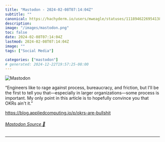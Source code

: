 ```yaml
---
title: "Mastodon - 2024-02-08T07:14:04Z"
subtitle: ""
canonical: https://hachyderm.io/users/mweagle/statuses/111894622695413813
description:
image: "/images/mastodon.png"
toc: false
date: 2024-02-08T07:14:04Z
lastmod: 2024-02-08T07:14:04Z
image: ""
tags: ["Social Media"]

categories: ["mastodon"]
# generated: 2024-12-22T19:57:25-08:00
---
```

![Mastodon](/images/mastodon.png)

<p>“Engineers like to rage against process, bureaucracy, and friction, but I&#39;ll be the first to tell you that—especially in larger organizations—some process is important. My only point in this article is to hopefully convince you that OKRs ain&#39;t it.”</p><p><a href="https://blog.appliedcomputing.io/p/okrs-are-bullshit" target="_blank" rel="nofollow noopener noreferrer" translate="no"><span class="invisible">https://</span><span class="ellipsis">blog.appliedcomputing.io/p/okr</span><span class="invisible">s-are-bullshit</span></a></p>


###### [Mastodon Source 🐘](https://hachyderm.io/@mweagle/111894622695413813)

___
